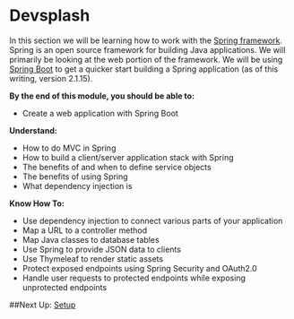 # Devsplash

In this section we will be learning how to work with the [Spring framework][1].
Spring is an open source framework for building Java applications. We will
primarily be looking at the web portion of the framework. We will be using
[Spring Boot][2] to get a quicker start building a Spring application (as of this writing, version 2.1.15).

[1]: https://projects.spring.io/spring-framework/
[2]: https://projects.spring.io/spring-boot/

**By the end of this module, you should be able to:**

- Create a web application with Spring Boot

**Understand:**

- How to do MVC in Spring
- How to build a client/server application stack with Spring
- The benefits of and when to define service objects
- The benefits of using Spring
- What dependency injection is

**Know How To:**

- Use dependency injection to connect various parts of your application
- Map a URL to a controller method
- Map Java classes to database tables
- Use Spring to provide JSON data to clients
- Use Thymeleaf to render static assets
- Protect exposed endpoints using Spring Security and OAuth2.0
- Handle user requests to protected endpoints while exposing unprotected endpoints


##Next Up: [Setup](2-setup.md)

